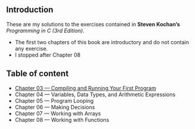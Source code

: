 ## Introduction
These are my solutions to the exercises contained in **Steven Kochan’s** *Programming in C (3rd Edition)*. 
* The first two chapters of this book are introductory and do not contain any exercise.
* I stopped after Chapter 08

## Table of content
* [Chapter 03 — Compiling and Running Your First Program](./Chapter%203)
* Chapter 04 — Variables, Data Types, and Arithmetic Expressions
* Chapter 05 — Program Looping
* Chapter 06 — Making Decisions
* Chapter 07 — Working with Arrays
* Chapter 08 — Working with Functions